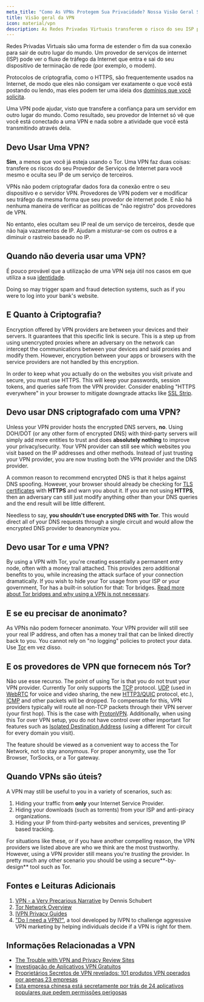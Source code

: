 ```yaml
---
meta_title: "Como As VPNs Protegem Sua Privacidade? Nossa Visão Geral Sobre VPN — Privacy Guides"
title: Visão geral da VPN
icon: material/vpn
description: As Redes Privadas Virtuais transferem o risco do seu ISP para um terceiro em quem você confia. Você deve ter isso em mente.
---
```


Redes Privadas Virtuais são uma forma de estender o fim da sua conexão para sair de outro lugar do mundo. Um provedor de serviços de internet (ISP) pode ver o fluxo de tráfego da Internet que entra e sai do seu dispositivo de terminação de rede (por exemplo, o modem).

Protocolos de criptografia, como o HTTPS, são frequentemente usados na Internet, de modo que eles não consigam ver exatamente o que você está postando ou lendo, mas eles podem ter uma ideia dos [domínios que você solicita](../advanced/dns-overview.md#why-shouldnt-i-use-encrypted-dns).

Uma VPN pode ajudar, visto que transfere a confiança para um servidor em outro lugar do mundo. Como resultado, seu provedor de Internet só vê que você está conectado a uma VPN e nada sobre a atividade que você está transmitindo através dela.

## Devo Usar Uma VPN?

**Sim**, a menos que você já esteja usando o Tor. Uma VPN faz duas coisas: transfere os riscos do seu Provedor de Serviços de Internet para você mesmo e oculta seu IP de um serviço de terceiros.

VPNs não podem criptografar dados fora da conexão entre o seu dispositivo e o servidor VPN. Provedores de VPN podem ver e modificar seu tráfego da mesma forma que seu provedor de internet pode. E não há nenhuma maneira de verificar as políticas de "não registro" dos provedores de VPN.

No entanto, eles ocultam seu IP real de um serviço de terceiros, desde que não haja vazamentos de IP. Ajudam a misturar-se com os outros e a diminuir o rastreio baseado no IP.

## Quando não deveria usar uma VPN?

É pouco provável que a utilização de uma VPN seja útil nos casos em que utiliza a sua [identidade](common-threats.md#common-misconceptions).

Doing so may trigger spam and fraud detection systems, such as if you were to log into your bank's website.

## E Quanto à Criptografia?

Encryption offered by VPN providers are between your devices and their servers. It guarantees that this specific link is secure. This is a step up from using unencrypted proxies where an adversary on the network can intercept the communications between your devices and said proxies and modify them. However, encryption between your apps or browsers with the service providers are not handled by this encryption.

In order to keep what you actually do on the websites you visit private and secure, you must use HTTPS. This will keep your passwords, session tokens, and queries safe from the VPN provider. Consider enabling "HTTPS everywhere" in your browser to mitigate downgrade attacks like [SSL Strip](https://www.blackhat.com/presentations/bh-dc-09/Marlinspike/BlackHat-DC-09-Marlinspike-Defeating-SSL.pdf).

## Devo usar DNS criptografado com uma VPN?

Unless your VPN provider hosts the encrypted DNS servers, **no**. Using DOH/DOT (or any other form of encrypted DNS) with third-party servers will simply add more entities to trust and does **absolutely nothing** to improve your privacy/security. Your VPN provider can still see which websites you visit based on the IP addresses and other methods. Instead of just trusting your VPN provider, you are now trusting both the VPN provider and the DNS provider.

A common reason to recommend encrypted DNS is that it helps against DNS spoofing. However, your browser should already be checking for [TLS certificates](https://en.wikipedia.org/wiki/Transport_Layer_Security#Digital_certificates) with **HTTPS** and warn you about it. If you are not using **HTTPS**, then an adversary can still just modify anything other than your DNS queries and the end result will be little different.

Needless to say, **you shouldn't use encrypted DNS with Tor**. This would direct all of your DNS requests through a single circuit and would allow the encrypted DNS provider to deanonymize you.

## Devo usar Tor *e* uma VPN?

By using a VPN with Tor, you're creating essentially a permanent entry node, often with a money trail attached. This provides zero additional benefits to you, while increasing the attack surface of your connection dramatically. If you wish to hide your Tor usage from your ISP or your government, Tor has a built-in solution for that: Tor bridges. [Read more about Tor bridges and why using a VPN is not necessary](../advanced/tor-overview.md).

## E se eu precisar de anonimato?

As VPNs não podem fornecer anonimato. Your VPN provider will still see your real IP address, and often has a money trail that can be linked directly back to you. You cannot rely on "no logging" policies to protect your data. Use [Tor](https://www.torproject.org/) em vez disso.

## E os provedores de VPN que fornecem nós Tor?

Não use esse recurso. The point of using Tor is that you do not trust your VPN provider. Currently Tor only supports the [TCP](https://en.wikipedia.org/wiki/Transmission_Control_Protocol) protocol. [UDP](https://en.wikipedia.org/wiki/User_Datagram_Protocol) (used in [WebRTC](https://en.wikipedia.org/wiki/WebRTC) for voice and video sharing, the new [HTTP3/QUIC](https://en.wikipedia.org/wiki/HTTP/3) protocol, etc.), [ICMP](https://en.wikipedia.org/wiki/Internet_Control_Message_Protocol) and other packets will be dropped. To compensate for this, VPN providers typically will route all non-TCP packets through their VPN server (your first hop). This is the case with [ProtonVPN](https://protonvpn.com/support/tor-vpn/). Additionally, when using this Tor over VPN setup, you do not have control over other important Tor features such as [Isolated Destination Address](https://www.whonix.org/wiki/Stream_Isolation) (using a different Tor circuit for every domain you visit).

The feature should be viewed as a convenient way to access the Tor Network, not to stay anonymous. For proper anonymity, use the Tor Browser, TorSocks, or a Tor gateway.

## Quando VPNs são úteis?

A VPN may still be useful to you in a variety of scenarios, such as:

1. Hiding your traffic from **only** your Internet Service Provider.
1. Hiding your downloads (such as torrents) from your ISP and anti-piracy organizations.
1. Hiding your IP from third-party websites and services, preventing IP based tracking.

For situations like these, or if you have another compelling reason, the VPN providers we listed above are who we think are the most trustworthy. However, using a VPN provider still means you're *trusting* the provider. In pretty much any other scenario you should be using a secure**-by-design** tool such as Tor.

## Fontes e Leituras Adicionais

1. [VPN - a Very Precarious Narrative](https://schub.io/blog/2019/04/08/very-precarious-narrative.html) by Dennis Schubert
1. [Tor Network Overview](../advanced/tor-overview.md)
1. [IVPN Privacy Guides](https://www.ivpn.net/privacy-guides)
1. ["Do I need a VPN?"](https://www.doineedavpn.com), a tool developed by IVPN to challenge aggressive VPN marketing by helping individuals decide if a VPN is right for them.

## Informações Relacionadas a VPN

- [The Trouble with VPN and Privacy Review Sites](https://blog.privacyguides.org/2019/11/20/the-trouble-with-vpn-and-privacy-review-sites/)
- [Investigação de Aplicativos VPN Gratuitos](https://www.top10vpn.com/free-vpn-app-investigation/)
- [Proprietários Secretos de VPN revelados: 101 produtos VPN operados por apenas 23 empresas](https://vpnpro.com/blog/hidden-vpn-owners-unveiled-97-vpns-23-companies/)
- [Esta empresa chinesa está secretamente por trás de 24 aplicativos populares que pedem permissões perigosas](https://vpnpro.com/blog/chinese-company-secretly-behind-popular-apps-seeking-dangerous-permissions/)
